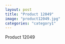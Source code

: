 ```yaml
---
layout: post
title: "Product 12049"
image: "product12049.jpg"
categories: "category1"
---
```

Product 12049
